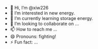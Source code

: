 - 👋 Hi, I’m @xiw226
- 👀 I’m interested in new energy.
- 🌱 I’m currently learning storage energy.
- 💞️ I’m looking to collaborate on ...
- 📫 How to reach me ...
- 😄 Pronouns: fighting!
- ⚡ Fun fact: ...

<!---
xiw226/xiw226 is a ✨ special ✨ repository because its `README.md` (this file) appears on your GitHub profile.
You can click the Preview link to take a look at your changes.
--->
